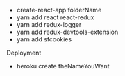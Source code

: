 - create-react-app folderName
- yarn add react react-redux
- yarn add redux-logger
- yarn add redux-devtools-extension
- yarn add sfcookies

Deployment
- heroku create theNameYouWant